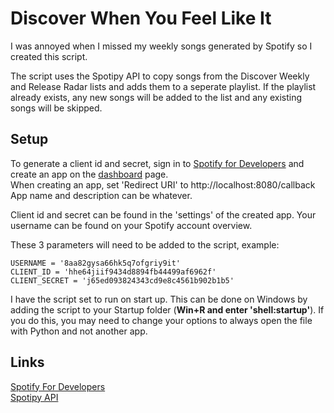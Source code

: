 # Discover When You Feel Like It

I was annoyed when I missed my weekly songs generated by Spotify so I created this script.

The script uses the Spotipy API to copy songs from the Discover Weekly and Release Radar lists and adds them to a seperate playlist.
If the playlist already exists, any new songs will be added to the list and any existing songs will be skipped.


## Setup

To generate a client id and secret, sign in to [Spotify for Developers](https://developer.spotify.com) and create an app on the [dashboard](https://developer.spotify.com/dashboard) page.<br>
When creating an app, set 'Redirect URI' to http://localhost:8080/callback<br> App name and description can be whatever.

Client id and secret can be found in the 'settings' of the created app. Your username can be found on your Spotify account overview.<br>

These 3 parameters will need to be added to the script, example:<br>

```
USERNAME = '8aa82gysa66hk5q7ofgriy9it'
CLIENT_ID = 'hhe64jiif9434d8894fb44499af6962f'
CLIENT_SECRET = 'j65ed093824343cd9e8c4561b902b1b5'
```

I have the script set to run on start up. This can be done on Windows by adding the script to your Startup folder (**Win+R and enter 'shell:startup'**). If you do this, you may need to change your options to always open the file with Python and not another app.

## Links

[Spotify For Developers](https://developer.spotify.com/) <br>
[Spotipy API](https://spotipy.readthedocs.io/en/2.22.1/)
